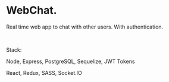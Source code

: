 <h1>WebChat.</h2>
<p>Real time web app to chat with other users. With authentication.</p>
<br/>
<p>Stack: </p>
<p>Node, Express, PostgreSQL, Sequelize, JWT Tokens</p>
<p>React, Redux, SASS, Socket.IO</p>

